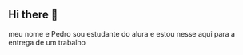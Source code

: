 ## Hi there 👋
meu nome e Pedro 
sou estudante do alura 
e estou nesse aqui para a entrega de um trabalho

